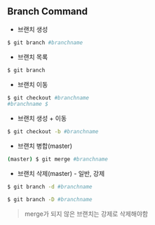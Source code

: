 ## Branch Command

- 브랜치 생성

```bash
$ git branch #branchname
```

- 브랜치 목록

```bash
$ git branch
```

- 브랜치 이동

```bash
$ git checkout #branchname
#branchname $
```

- 브랜치 생성 + 이동

```bash
$ git checkout -b #branchname
```

- 브랜치 병합(master)

```bash
(master) $ git merge #branchname
```

- 브랜치 삭제(master) - 일반, 강제

```bash
$ git branch -d #branchname

$ git branch -D #branchname
```

> merge가 되지 않은 브랜치는 강제로 삭제해야함
